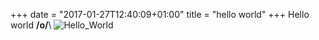 +++
date = "2017-01-27T12:40:09+01:00"
title = "hello world"
+++
Hello world **/o/**\\
![Hello_World](/img/helloworld.jpg)